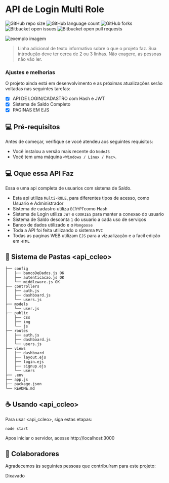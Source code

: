 # API de Login Multi Role

<!---Esses são exemplos. Veja https://shields.io para outras pessoas ou para personalizar este conjunto de escudos. Você pode querer incluir dependências, status do projeto e informações de licença aqui--->

![GitHub repo size](https://img.shields.io/github/repo-size/iuricode/README-template?style=for-the-badge)
![GitHub language count](https://img.shields.io/github/languages/count/iuricode/README-template?style=for-the-badge)
![GitHub forks](https://img.shields.io/github/forks/iuricode/README-template?style=for-the-badge)
![Bitbucket open issues](https://img.shields.io/bitbucket/issues/iuricode/README-template?style=for-the-badge)
![Bitbucket open pull requests](https://img.shields.io/bitbucket/pr-raw/iuricode/README-template?style=for-the-badge)

<img src="exemplo-image.png" alt="exemplo imagem">

> Linha adicional de texto informativo sobre o que o projeto faz. Sua introdução deve ter cerca de 2 ou 3 linhas. Não exagere, as pessoas não vão ler.

### Ajustes e melhorias

O projeto ainda está em desenvolvimento e as próximas atualizações serão voltadas nas seguintes tarefas:

- [x] API DE LOGIN/CADASTRO com Hash e JWT
- [x] Sistema de Saldo Completo
- [x] PAGINAS EM EJS

## 💻 Pré-requisitos

Antes de começar, verifique se você atendeu aos seguintes requisitos:

* Você instalou a versão mais recente do `NodeJS`
* Você tem uma máquina `<Windows / Linux / Mac>`.

## 💻 Oque essa API Faz

Essa e uma api completa de usuarios com sistema de Saldo.

* Esta api utiliza `Multi-ROLE`, para diferentes tipos de acesso, como Usuario e Administrador
* Sistema de cadastro utiliza `BCRYPT`como Hash
* Sistema de Login utiliza `JWT` e `COOKIES` para manter a conexao do usuario
* Sistema de Saldo desconta `1` do usuario a cada uso de serviços
* Banco de dados utilizado e o `Mongoose`
* Toda a API foi feita utilizando o sistema `MVC`
* Todas as paginas WEB utilizam `EJS` para a vizualização e a facil edição em `HTML`

## 🚀 Sistema de Pastas <api_ccleo>

```
├── config
│   ├── bancoDeDados.js OK
│   ├── autenticacao.js OK
│   └── middleware.js OK
├── controllers
│   ├── auth.js
│   ├── dashboard.js
│   └── users.js
├── models
│   └── user.js
├── public
│   ├── css
│   ├── img
│   └── js
├── routes
│   ├── auth.js
│   ├── dashboard.js
│   └── users.js
├── views
│   ├── dashboard
│   ├── layout.ejs
│   ├── login.ejs
│   ├── signup.ejs
│   └── users
├── .env
├── app.js
├── package.json
└── README.md

```

## ☕ Usando <api_ccleo>

Para usar <api_ccleo>, siga estas etapas:

```
node start
```

Apos iniciar o servidor, acesse http://localhost:3000

## 🤝 Colaboradores

Agradecemos às seguintes pessoas que contribuíram para este projeto:

Dixavado
